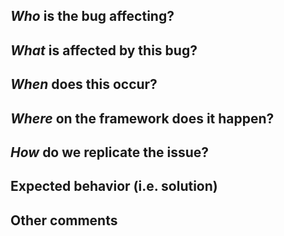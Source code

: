 ## *Who* is the bug affecting?
<!-- Ex. All users, only one user, only users of a certain group -->

## *What* is affected by this bug?
<!-- Ex. buying items, sending message, entering ammu-nation -->

## *When* does this occur?
<!-- Ex. After pressing E, on top of the marker, at the ammu-nation -->

## *Where* on the framework does it happen?
<!-- Ex. It happens on the menu that appears on the right side -->


## *How* do we replicate the issue?
<!-- Please be specific as possible. Use dashes (-) or numbers (1.) to create a list of steps -->


## Expected behavior (i.e. solution)
<!-- What should have happened? -->


## Other comments
<!-- Anything else you wan't to mention? -->

